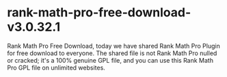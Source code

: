 # rank-math-pro-free-download-v3.0.32.1
Rank Math Pro Free Download, today we have shared Rank Math Pro Plugin for free download to everyone. The shared file is not Rank Math Pro nulled or cracked; it's a 100% genuine GPL file, and you can use this Rank Math Pro GPL file on unlimited websites.
